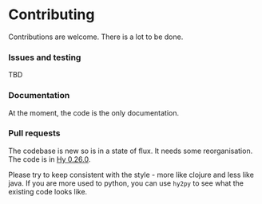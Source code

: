 # Contributing

Contributions are welcome. There is a lot to be done.

### Issues and testing

TBD

### Documentation

At the moment, the code is the only documentation.

### Pull requests

The codebase is new so is in a state of flux. It needs some reorganisation.
The code is in [Hy 0.26.0](https://docs.hylang.org).

Please try to keep consistent with the style - more like clojure and less like java.
If you are more used to python, you can use `hy2py` to see what the existing code looks like.
